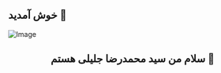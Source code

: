 ## خوش آمدید 👋

![Image](https://github.com/user-attachments/assets/ea6430eb-034a-4dc5-9354-a14502e94f72)

<h2 align="center"> سلام من سید محمدرضا جلیلی هستم 👤 </ا2>

